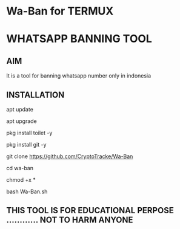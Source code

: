 # Wa-Ban for TERMUX
# WHATSAPP BANNING TOOL
## AIM
It is a tool for banning whatsapp number only in indonesia
## INSTALLATION

apt update

apt upgrade

pkg install toilet -y

pkg install git -y

git clone https://github.com/CryptoTracke/Wa-Ban

cd wa-ban

chmod +x *

bash Wa-Ban.sh

## THIS TOOL IS FOR EDUCATIONAL PERPOSE ............ NOT TO HARM ANYONE

